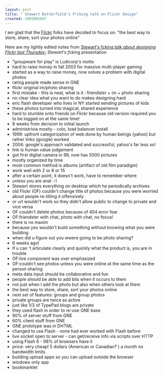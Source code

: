 ```yaml
---
layout: post
title: " Stewart Butterfield's F*cking talk on Flickr Design"
created: 1085981667
---
```

I am glad that the <a href="http://flickr.com/">Flickr</a>  folks have decided to focus on: "the best way to store, share, sort your photos online"

Here are my lightly edited notes from <a href="http://sylloge.com/personal/2004/05/im-speaking-twice-this-month-at.html">Stewart's f*cking talk about designing Flickr last Thursday:</a>
Stewart's f*cking presentation
- "groupware for play" is Ludicorp's motto
- hard to raise money in fall 2003 for massive multi-player gaming
- started as a way to raise money, now solves a problem with digital photos
- rating people made sense in GNE
- flickr original im/photo sharing
- first mistake - this is neat, what is it : friendster + im + photo sharing
- no clear idea what you want to do makes designing hard
- eric flash developer who lives in NY started sending pictures of kids
- these photos turned into magical, shared experience
- hard to stumble onto friends on Flickr because old version required
you to be logged on at the same time!
- 8 weeks from decision to initial launch
- administrivia mostly - colo, load balancer install
- 1999: upfront categorization of web done by human beings (yahoo) but rather links (google) worked
- 2004: google's approach validated and successful, yahoo's far less so!
- link is human value judgement
- got first digital camera in 99, now has 5000 pictures
- mostly organized by time
- most common method is albums (artifact of old film paradigm)
- work well with 2 or 8 or 15
- after a certain point, it doesn't work, have to remember where
- unless you are anal :-)
- Stewart stores everything on desktop which he periodically archives
- old Flickr (OF) couldn't change title of photos because you were worried about people re-titling it offensively
- or url wouldn't work so they didn't allow public to change to private and vice versa
- OF couldn't delete photos because of 404 error fear
- OF:friendster with chat, photo with chat, no focus!
- there is no maxim
- because you wouldn't build something without knowing what you were building
- when did u figure out you wwere going to be photo sharing?
- 6 weeks ago!
- if u can 't articulate clearly and quickly what the product is, you are in trouble
- OF:live component was over emphasized
- OF:couldn't see photos unless you were online at the same time as the person sharing
- meta data input should be collaborative and fun
- people should be able to add bits when it occurs to them
- not just when I add the photo but also when others look at them
- the best way to store, share, sort your photos online
- next set of features: groups and group photos
- private groups are twice as active
- just like 1/3 of TypePad blogs are private
- they used flash in order to re-use GNE base
- 90% of server stuff from GNE
- 60% client stuff from GNE
- GNE prototype was in DHTML
- changed to use Flash - none had ever worked with Flash before
- live socket open to server - can get/receive info via scripts over HTTP
- using Flash 6 - 98% of browsers have it
- price: very cheap! 5 dollars (American or Canadian? ) a month no bandwidth limits
- building upload apps so you can upload outside the browser
- windows only app
- bookmarklet




